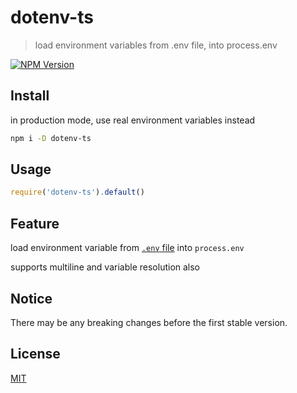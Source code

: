 # dotenv-ts

> load environment variables from .env file, into process.env

[![NPM Version][npm-image]][npm-url]

## Install

in production mode, use real environment variables instead

```bash
npm i -D dotenv-ts
```

## Usage

```javascript
require('dotenv-ts').default()
```

## Feature

load environment variable from [`.env` file](https://hexdocs.pm/dotenvy/dotenv-file-format.html) into `process.env`

supports multiline and variable resolution also

## Notice

There may be any breaking changes before the first stable version.

## License

[MIT](http://vjpr.mit-license.org)

[npm-image]: https://img.shields.io/npm/v/dotenv-ts.svg
[npm-url]: https://npmjs.org/package/dotenv-ts
